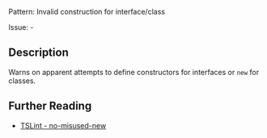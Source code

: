 Pattern: Invalid construction for interface/class

Issue: -

## Description

Warns on apparent attempts to define constructors for interfaces or `new` for classes.

## Further Reading

* [TSLint - no-misused-new](https://palantir.github.io/tslint/rules/no-misused-new)
